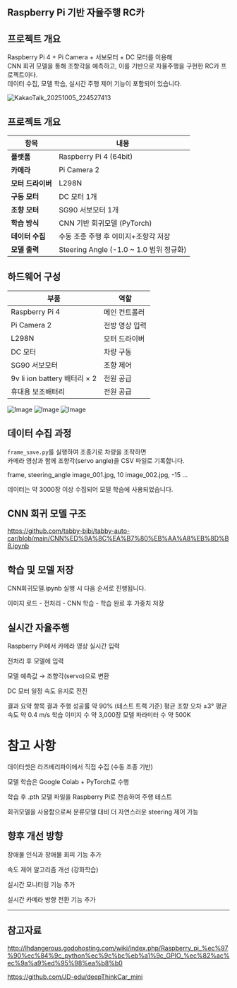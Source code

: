 ## Raspberry Pi 기반 자율주행 RC카 ##




## 프로젝트 개요 ## 

Raspberry Pi 4 + Pi Camera + 서보모터 + DC 모터를 이용해  
CNN 회귀 모델을 통해 조향각을 예측하고, 이를 기반으로 자율주행을 구현한 RC카 프로젝트이다.  
데이터 수집, 모델 학습, 실시간 주행 제어 기능이 포함되어 있습니다.


![KakaoTalk_20251005_224527413](https://github.com/user-attachments/assets/fc944bb7-d749-40e8-b56c-adbc3727e7e8)


## 프로젝트 개요

| 항목 | 내용 |
|------|------|
| **플랫폼** | Raspberry Pi 4 (64bit) |
| **카메라** | Pi Camera 2 |
| **모터 드라이버** | L298N |
| **구동 모터** | DC 모터 1개 |
| **조향 모터** | SG90 서보모터 1개 |
| **학습 방식** | CNN 기반 회귀모델 (PyTorch) |
| **데이터 수집** | 수동 조종 주행 후 이미지+조향각 저장 |
| **모델 출력** | Steering Angle (-1.0 ~ 1.0 범위 정규화) |




## 하드웨어 구성

| 부품 | 역할 |
|------|------|
| Raspberry Pi 4 | 메인 컨트롤러 |
| Pi Camera 2 | 전방 영상 입력 |
| L298N | 모터 드라이버 |
| DC 모터 | 차량 구동 |
| SG90 서보모터 | 조향 제어 |
| 9v li ion battery 배터리 × 2 | 전원 공급 |
| 휴대용 보조배터리 | 전원 공급 |

![Image](https://github.com/user-attachments/assets/fcb2a593-a4c5-47a7-858f-cb33cb5ece63)
![Image](https://github.com/user-attachments/assets/2389b943-367e-4547-b5c7-17945c0cd248)
![Image](https://github.com/user-attachments/assets/dd00ad1c-0ec1-4d4b-8b88-abcdca8bf464)



## 데이터 수집 과정

`frame_save.py`를 실행하여 조종기로 차량을 조작하면  
카메라 영상과 함께 조향각(servo angle)을 CSV 파일로 기록합니다.

frame, steering_angle
image_001.jpg, 10
image_002.jpg, -15
...

데이터는 약 3000장 이상 수집되어 모델 학습에 사용되었습니다.




## CNN 회귀 모델 구조 ##

https://github.com/tabby-bibi/tabby-auto-car/blob/main/CNN%ED%9A%8C%EA%B7%80%EB%AA%A8%EB%8D%B8.ipynb



## 학습 및 모델 저장 ##

CNN회귀모델.ipynb 실행 시 다음 순서로 진행됩니다.

이미지 로드 - 전처리 - CNN 학습 - 학습 완료 후 가중치 저장


## 실시간 자율주행 ##

Raspberry Pi에서 카메라 영상 실시간 입력

전처리 후 모델에 입력

모델 예측값 → 조향각(servo)으로 변환

DC 모터 일정 속도 유지로 전진

결과 요약
항목	결과
주행 성공률	약 90% (테스트 트랙 기준)
평균 조향 오차	±3°
평균 속도	약 0.4 m/s
학습 이미지 수	약 3,000장
모델 파라미터 수	약 500K

# 참고 사항
데이터셋은 라즈베리파이에서 직접 수집 (수동 조종 기반)

모델 학습은 Google Colab + PyTorch로 수행

학습 후 .pth 모델 파일을 Raspberry Pi로 전송하여 주행 테스트

회귀모델을 사용함으로써 분류모델 대비 더 자연스러운 steering 제어 가능

## 향후 개선 방향 ##

장애물 인식과 장애물 회피 기능 추가

속도 제어 알고리즘 개선 (강화학습)

실시간 모니터링 기능 추가

실시간 카메라 방향 전환 기능 추가 

-------------------------------------










## 참고자료

http://lhdangerous.godohosting.com/wiki/index.php/Raspberry_pi_%ec%97%90%ec%84%9c_python%ec%9c%bc%eb%a1%9c_GPIO_%ec%82%ac%ec%9a%a9%ed%95%98%ea%b8%b0

https://github.com/JD-edu/deepThinkCar_mini






